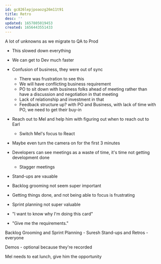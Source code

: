 ```yaml
---
id: gc826lepjpoaozg26m11t91
title: Retro
desc: ''
updated: 1657805019453
created: 1656443551433
---
```



A lot of unknowns as we migrate to QA to Prod
- This slowed down everything
- We can get to Dev much faster

- Confusion of business, they were out of sync
  - There was frustration to see this
  - We will have conflicting business requirement
  - PO to sit down with business folks ahead of meeting rather than have a discussion and negotiation in that meeting
  - Lack of relationship and investment in that 
  - Feedback structure up? with PO and Business, with lack of time with PO, we need to get their buy-in


- Reach out to Mel and help him with figuring out when to reach out to Earl
  - Switch Mel's focus to React
- Maybe even turn the camera on for the first 3 minutes

- Developers can see meetings as a waste of time, it's time not getting development done
  - Stagger meetings
- Stand-ups are vauable
- Backlog grooming not seem super important
- Getting things done, and not being able to focus is frustrating
- Sprint planning not super valuable
- "I want to know why I'm doing this card"
- "Give me the requirements." 

Backlog Grooming and Sprint Planning - Suresh
Stand-ups and Retros - everyone

Demos - optional because they're recorded

Mel needs to eat lunch, give him the opportunity